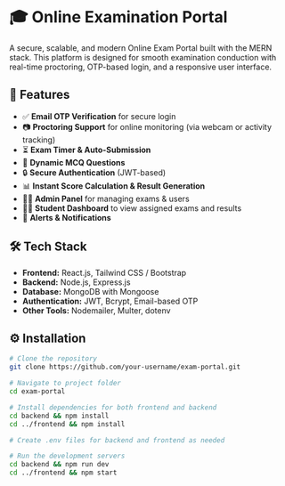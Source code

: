 # 🎓 Online Examination Portal

A secure, scalable, and modern Online Exam Portal built with the MERN stack. This platform is designed for smooth examination conduction with real-time proctoring, OTP-based login, and a responsive user interface.

## 🚀 Features

- ✅ **Email OTP Verification** for secure login
- 📷 **Proctoring Support** for online monitoring (via webcam or activity tracking)
- ⏳ **Exam Timer & Auto-Submission**
- 🧪 **Dynamic MCQ Questions**
- 🔒 **Secure Authentication** (JWT-based)
- 📊 **Instant Score Calculation & Result Generation**
- 🧑‍🏫 **Admin Panel** for managing exams & users
- 🧑‍🎓 **Student Dashboard** to view assigned exams and results
- 💬 **Alerts & Notifications**

## 🛠️ Tech Stack

- **Frontend:** React.js, Tailwind CSS / Bootstrap
- **Backend:** Node.js, Express.js
- **Database:** MongoDB with Mongoose
- **Authentication:** JWT, Bcrypt, Email-based OTP
- **Other Tools:** Nodemailer, Multer, dotenv

## ⚙️ Installation

```bash
# Clone the repository
git clone https://github.com/your-username/exam-portal.git

# Navigate to project folder
cd exam-portal

# Install dependencies for both frontend and backend
cd backend && npm install
cd ../frontend && npm install

# Create .env files for backend and frontend as needed

# Run the development servers
cd backend && npm run dev
cd ../frontend && npm start
